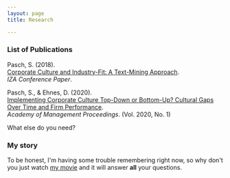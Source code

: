 ```yaml
---
layout: page
title: Research

---
```


### List of Publications


Pasch, S. (2018). <br />
[Corporate Culture and Industry-Fit: A Text-Mining Approach](https://conference.iza.org/conference_files/DATA_2018/pasch_s26796.pdf). <br />
*IZA Conference Paper*. 

Pasch, S., & Ehnes, D. (2020).  <br /> [Implementing Corporate Culture Top-Down or Bottom-Up? Cultural Gaps Over Time and Firm Performance](https://journals.aom.org/doi/abs/10.5465/AMBPP.2020.13093abstract).  <br /> *Academy of Management Proceedings*. (Vol. 2020, No. 1)



What else do you need?

### My story

To be honest, I'm having some trouble remembering right now, so why don't you just watch [my movie](https://en.wikipedia.org/wiki/The_Princess_Bride_%28film%29) and it will answer **all** your questions.
